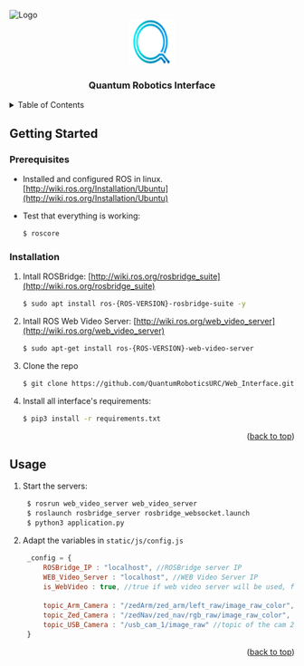 <div id="top"></div>

<!-- PROJECT LOGO -->
<br />
<img src="static/img/avance.gif" alt="Logo" width="400" height="280">
<br />
<div align="center">
  <a href="qrteam.space">
    <img src="static/img/QLogo.png" alt="Logo" width="80" height="80">
  </a>

  <h3 align="center">Quantum Robotics Interface</h3>

</div>

<!-- TABLE OF CONTENTS -->
<details>
  <summary>Table of Contents</summary>
  <ol>
    <li>
      <a href="#getting-started">Getting Started</a>
      <ul>
        <li><a href="#prerequisites">Prerequisites</a></li>
        <li><a href="#installation">Installation</a></li>
      </ul>
    </li>
    <li><a href="#usage">Usage</a></li>
  </ol>
</details>


<!-- GETTING STARTED -->
## Getting Started

### Prerequisites

* Installed and configured ROS in linux. [http://wiki.ros.org/Installation/Ubuntu](http://wiki.ros.org/Installation/Ubuntu)

* Test that everything is working:
   ```sh
   $ roscore
   ```

### Installation

1. Intall ROSBridge: [http://wiki.ros.org/rosbridge_suite](http://wiki.ros.org/rosbridge_suite)
   ```sh
   $ sudo apt install ros-{ROS-VERSION}-rosbridge-suite -y
   ```
2. Intall ROS Web Video Server: [http://wiki.ros.org/web_video_server](http://wiki.ros.org/web_video_server)
   ```sh
   $ sudo apt-get install ros-{ROS-VERSION}-web-video-server
   ```
3. Clone the repo
   ```sh
   $ git clone https://github.com/QuantumRoboticsURC/Web_Interface.git 
   ```
4. Install all interface's requirements:
   ```sh
   $ pip3 install -r requirements.txt
   ```

<p align="right">(<a href="#top">back to top</a>)</p>



<!-- USAGE EXAMPLES -->
## Usage

1. Start the servers:
   ```sh
    $ rosrun web_video_server web_video_server
    $ roslaunch rosbridge_server rosbridge_websocket.launch
    $ python3 application.py
   ```
2. Adapt the variables in `static/js/config.js`
   ```js
    _config = {
        ROSBridge_IP : "localhost", //ROSBridge server IP
        WEB_Video_Server : "localhost", //WEB Video Server IP
        is_WebVideo : true, //true if web video server will be used, false if ROSBridge will be used

        topic_Arm_Camera : "/zedArm/zed_arm/left_raw/image_raw_color", //topic of the cam seen in arm dashboard
        topic_Zed_Camera : "/zedNav/zed_nav/rgb_raw/image_raw_color", //topic of the cam 1 seen in nav dashboard
        topic_USB_Camera : "/usb_cam_1/image_raw" //topic of the cam 2 seen in nav dashboard
    }
   ```


<p align="right">(<a href="#top">back to top</a>)</p>
